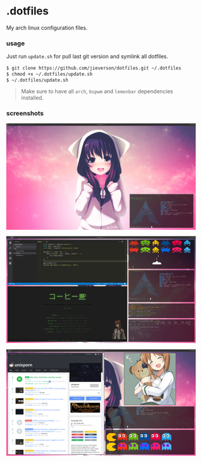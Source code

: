 # .dotfiles
My arch linux configuration files.

### usage
Just run `update.sh` for pull last git version and symlink all dotfiles.

```
$ git clone https://github.com/jieverson/dotfiles.git ~/.dotfiles
$ chmod +x ~/.dotfiles/update.sh
$ ~/.dotfiles/update.sh
```

> Make sure to have all `arch`, `bspwm` and `lemonbar` dependencies installed.

### screenshots
<p align="center">
  <img src="screenshots/clean.png" />
</p>
<p align="center">
  <img src="screenshots/dev.png" />
</p>
<p align="center">
  <img src="screenshots/ricing.png" />
</p>

